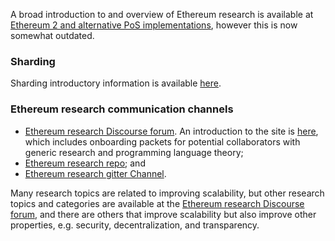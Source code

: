 <!-- TITLE: R&D -->



A broad introduction to and overview of Ethereum research is available at [Ethereum 2 and alternative PoS implementations](https://ethresear.ch/t/ethereum-2-and-alternative-pos-implementations/190/7), however this is now somewhat outdated.

### Sharding
Sharding introductory information is available [here](http://wikijs.ethereum.wiki/Sharding-introduction-R&D-compendium).

### Ethereum research communication channels
* [Ethereum research Discourse forum](https://ethresear.ch/). An introduction to the site is [here](https://ethresear.ch/t/read-this-before-posting/8), which includes onboarding packets for potential collaborators with generic research and programming language theory;
* [Ethereum research repo](https://github.com/ethereum/research); and 
* [Ethereum research gitter Channel](https://gitter.im/ethereum/research).

Many research topics are related to improving scalability, but other research topics and categories are available at the [Ethereum research Discourse forum](https://ethresear.ch/), and there are others that improve scalability but also improve other properties, e.g. security, decentralization, and transparency.
